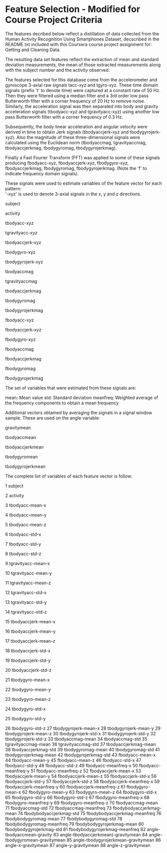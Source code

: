 Feature Selection - Modified for Course Project Criteria
========================================================

The features decribed below reflect a distillation of data collected from the 
Human Activity Recognition Using Smartphones Dataset, decscribed in the
README.txt included with this Coursera course project assignment for:
Getting and Cleaning Data.

The resulting data set features reflect the extraction of mean and standard deviation measurements, the mean of those extracted measurements along with the subject number and the activity observed.


The features selected for this database come from the accelerometer and gyroscope 3-axial raw signals tacc-xyz and tgyro-xyz. These time domain signals (prefix 't' to denote time) were captured at a constant rate of 50 Hz. Then they were filtered using a median filter and a 3rd order low pass Butterworth filter with a corner frequency of 20 Hz to remove noise. Similarly, the acceleration signal was then separated into body and gravity acceleration signals (tbodyacc-xyz and tgravityacc-xyz) using another low pass Butterworth filter with a corner frequency of 0.3 Hz. 

Subsequently, the body linear acceleration and angular velocity were derived in time to obtain Jerk signals (tbodyaccjerk-xyz and tbodygyrojerk-xyz). Also the magnitude of these three-dimensional signals were calculated using the Euclidean norm (tbodyaccmag, tgravityaccmag, tbodyaccjerkmag, tbodygyromag, tbodygyrojerkmag). 

Finally a Fast Fourier Transform (FFT) was applied to some of these signals producing fbodyacc-xyz, fbodyaccjerk-xyz, fbodygyro-xyz, fbodyaccjerkmag, fbodygyromag, fbodygyrojerkmag. (Note the 'f' to indicate frequency domain signals). 

These signals were used to estimate variables of the feature vector for each pattern:  
'-xyz' is used to denote 3-axial signals in the x, y and z directions.

subject

activity

tbodyacc-xyz

tgravityacc-xyz

tbodyaccjerk-xyz

tbodygyro-xyz

tbodygyrojerk-xyz

tbodyaccmag

tgravityaccmag

tbodyaccjerkmag

tbodygyromag

tbodygyrojerkmag

fbodyacc-xyz

fbodyaccjerk-xyz

fbodygyro-xyz

fbodyaccmag

fbodyaccjerkmag

fbodygyromag


fbodygyrojerkmag

The set of variables that were estimated from these signals are: 

mean: Mean value
std: Standard deviation
meanfreq: Weighted average of the frequency components to obtain a mean frequency

Additional vectors obtained by averaging the signals in a signal window sample. These are used on the angle variable:

gravitymean

tbodyaccmean

tbodyaccjerkmean

tbodygyromean

tbodygyrojerkmean


The complete list of variables of each feature vector is follow:



1 subject

2 activity

3 tbodyacc-mean-x

4 tbodyacc-mean-y

5 tbodyacc-mean-z

6 tbodyacc-std-x

7 tbodyacc-std-y

8 tbodyacc-std-z

9 tgravityacc-mean-x

10 tgravityacc-mean-y

11 tgravityacc-mean-z

12 tgravityacc-std-x

13 tgravityacc-std-y

14 tgravityacc-std-z

15 tbodyaccjerk-mean-x

16 tbodyaccjerk-mean-y

17 tbodyaccjerk-mean-z

18 tbodyaccjerk-std-x

19 tbodyaccjerk-std-y

20 tbodyaccjerk-std-z

21 tbodygyro-mean-x

22 tbodygyro-mean-y

23 tbodygyro-mean-z

24 tbodygyro-std-x

25 tbodygyro-std-y

26 tbodygyro-std-z
27 tbodygyrojerk-mean-x
28 tbodygyrojerk-mean-y
29 tbodygyrojerk-mean-z
30 tbodygyrojerk-std-x
31 tbodygyrojerk-std-y
32 tbodygyrojerk-std-z
33 tbodyaccmag-mean
34 tbodyaccmag-std
35 tgravityaccmag-mean
36 tgravityaccmag-std
37 tbodyaccjerkmag-mean
38 tbodyaccjerkmag-std
39 tbodygyromag-mean
40 tbodygyromag-std
41 tbodygyrojerkmag-mean
42 tbodygyrojerkmag-std
43 fbodyacc-mean-x
44 fbodyacc-mean-y
45 fbodyacc-mean-z
46 fbodyacc-std-x
47 fbodyacc-std-y
48 fbodyacc-std-z
49 fbodyacc-meanfreq-x
50 fbodyacc-meanfreq-y
51 fbodyacc-meanfreq-z
52 fbodyaccjerk-mean-x
53 fbodyaccjerk-mean-y
54 fbodyaccjerk-mean-z
55 fbodyaccjerk-std-x
56 fbodyaccjerk-std-y
57 fbodyaccjerk-std-z
58 fbodyaccjerk-meanfreq-x
59 fbodyaccjerk-meanfreq-y
60 fbodyaccjerk-meanfreq-z
61 fbodygyro-mean-x
62 fbodygyro-mean-y
63 fbodygyro-mean-z
64 fbodygyro-std-x
65 fbodygyro-std-y
66 fbodygyro-std-z
67 fbodygyro-meanfreq-x
68 fbodygyro-meanfreq-y
69 fbodygyro-meanfreq-z
70 fbodyaccmag-mean
71 fbodyaccmag-std
72 fbodyaccmag-meanfreq
73 fbodybodyaccjerkmag-mean
74 fbodybodyaccjerkmag-std
75 fbodybodyaccjerkmag-meanfreq
76 fbodybodygyromag-mean
77 fbodybodygyromag-std
78 fbodybodygyromag-meanfreq
79 fbodybodygyrojerkmag-mean
80 fbodybodygyrojerkmag-std
81 fbodybodygyrojerkmag-meanfreq
82 angle-tbodyaccmean-gravity
83 angle-tbodyaccjerkmean)-gravitymean
84 angle-tbodygyromean-gravitymean
85 angle-tbodygyrojerkmean-gravitymean
86 angle-x-gravitymean
87 angle-y-gravitymean
88 angle-z-gravitymean

